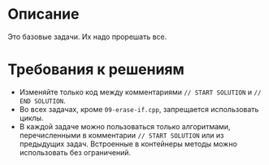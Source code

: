 # Описание
Это базовые задачи. Их надо прорешать все.

# Требования к решениям
* Изменяйте только код между комментариями `// START SOLUTION` и `// END SOLUTION`.
* Во всех задачах, кроме `09-erase-if.cpp`, запрещается использовать циклы.
* В каждой задаче можно пользоваться только алгоритмами, перечисленными в комментарии `// START SOLUTION` или из предыдущих задач.
  Встроенные в контейнеры методы можно использовать без ограничений.
